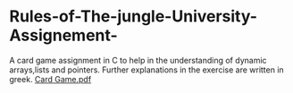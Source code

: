 # Rules-of-The-jungle-University-Assignement-
A card game assignment in C to help in the understanding of dynamic arrays,lists and pointers.
Further explanations in the exercise are written in greek.
[Card Game.pdf](https://github.com/user-attachments/files/19827140/Card.Game.pdf)

